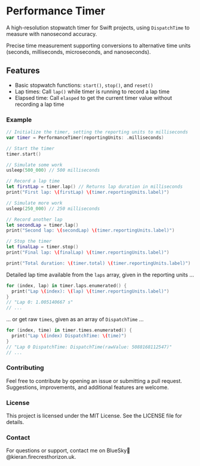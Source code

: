 #  Performance Timer

A high-resolution stopwatch timer for Swift projects, using `DispatchTime` to measure with nanosecond accuracy.

Precise time measurement supporting conversions to alternative time units (seconds, milliseconds, microseconds, and nanoseconds).

## Features
  - Basic stopwatch functions: `start()`, `stop()`, and `reset()`
  - Lap times: Call `lap()` while timer is running to record a lap time
  - Elapsed time: Call `elasped` to get the current timer value without recording a lap time
  
### Example

```swift
// Initialize the timer, setting the reporting units to milliseconds
var timer = PerformanceTimer(reportingUnits: .milliseconds)

// Start the timer
timer.start()

// Simulate some work
usleep(500_000) // 500 milliseconds

// Record a lap time
let firstLap = timer.lap() // Returns lap duration in milliseconds
print("First lap: \(firstLap) \(timer.reportingUnits.label)")

// Simulate more work
usleep(250_000) // 250 milliseconds

// Record another lap
let secondLap = timer.lap()
print("Second lap: \(secondLap) \(timer.reportingUnits.label)")

// Stop the timer
let finalLap = timer.stop()
print("Final lap: \(finalLap) \(timer.reportingUnits.label)")

print("Total duration: \(timer.total) \(timer.reportingUnits.label)")
```

Detailed lap time available from the `laps` array, given in the reporting units ...
```swift
for (index, lap) in timer.laps.enumerated() {
  print("Lap \(index): \(lap) \(timer.reportingUnits.label)")
}
// "Lap 0: 1.005140667 s"
// ...
```

... or get raw `times`, given as an array of `DispatchTime` ...
```swift
for (index, time) in timer.times.enumerated() {
  print("Lap \(index) DispatchTime: \(time)")
}
// "Lap 0 DispatchTime: DispatchTime(rawValue: 5088168112547)"
// ...
```


### Contributing

Feel free to contribute by opening an issue or submitting a pull request. Suggestions, improvements, and additional features are welcome.

### License

This project is licensed under the MIT License. See the LICENSE file for details.

### Contact
 
For questions or support, contact me on BlueSky🦋 @kieran.firecresthorizon.uk.
